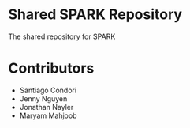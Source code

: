# Shared SPARK Repository
The shared repository for SPARK

# Contributors
- Santiago Condori
- Jenny Nguyen
- Jonathan Nayler
- Maryam Mahjoob

